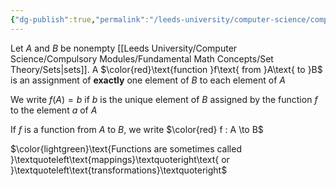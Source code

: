 ```yaml
---
{"dg-publish":true,"permalink":"/leeds-university/computer-science/compulsory-modules/fundamental-math-concepts/definitions/definition-5-26-function/","tags":["Definition"]}
---
```


Let $A$ and $B$ be nonempty [[Leeds University/Computer Science/Compulsory Modules/Fundamental Math Concepts/Set Theory/Sets\|sets]]. A $\color{red}\text{function }f\text{ from }A\text{ to }B$ is an assignment of **exactly** one element of $B$ to each element of $A$

We write $f(A)=b$ if $b$ is the unique element of $B$ assigned by the function $f$ to the element $a$ of $A$

If $f$ is a function from $A$ to $B$, we write $\color{red} f : A \to B$

$\color{lightgreen}\text{Functions are sometimes called }\textquoteleft\text{mappings}\textquoteright\text{ or }\textquoteleft\text{transformations}\textquoteright$

